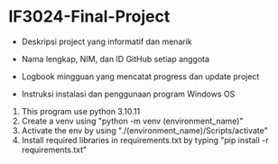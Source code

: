 # IF3024-Final-Project

* Deskripsi project yang informatif dan menarik
  
* Nama lengkap, NIM, dan ID GitHub setiap anggota
  
* Logbook mingguan yang mencatat progress dan update project
  
* Instruksi instalasi dan penggunaan program
  Windows OS
1. This program use python 3.10.11
2. Create a venv using "python -m venv (environment_name)"
3. Activate the env by using "./(environment_name)/Scripts/activate"
4. Install required libraries in requirements.txt by typing "pip install -r requirements.txt"
